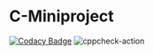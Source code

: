 # C-Miniproject

[![Codacy Badge](https://api.codacy.com/project/badge/Grade/cfc5513a691c491993cd34a2ac81f584)](https://app.codacy.com/gh/99002450/C-Miniproject?utm_source=github.com&utm_medium=referral&utm_content=99002450/C-Miniproject&utm_campaign=Badge_Grade)  ![cppcheck-action](https://github.com/99002450/C-Miniproject/workflows/cppcheck-action/badge.svg?branch=main)
